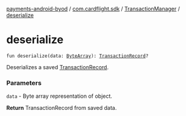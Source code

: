 [payments-android-byod](../../index.md) / [com.cardflight.sdk](../index.md) / [TransactionManager](index.md) / [deserialize](./deserialize.md)

# deserialize

`fun deserialize(data: `[`ByteArray`](https://kotlinlang.org/api/latest/jvm/stdlib/kotlin/-byte-array/index.html)`): `[`TransactionRecord`](../../com.cardflight.sdk.core/-transaction-record/index.md)`?`

Deserializes a saved [TransactionRecord](../../com.cardflight.sdk.core/-transaction-record/index.md).

### Parameters

`data` - Byte array representation of object.

**Return**
TransactionRecord from saved data.

